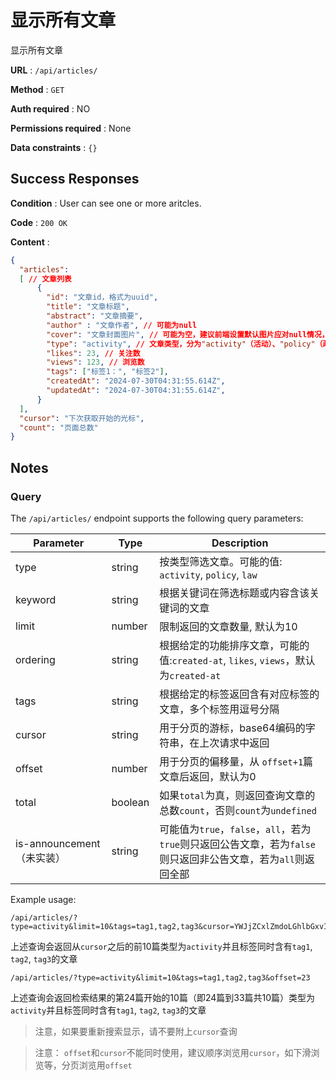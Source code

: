 # 显示所有文章

显示所有文章

**URL** : `/api/articles/`

**Method** : `GET`

**Auth required** : NO

**Permissions required** : None

**Data constraints** : `{}`

## Success Responses

**Condition** : User can see one or more aritcles.

**Code** : `200 OK`

**Content** : 

```json
{
  "articles":
  [ // 文章列表
      {
        "id": "文章id，格式为uuid",
        "title": "文章标题",
        "abstract": "文章摘要",
        "author" : "文章作者", // 可能为null
        "cover": "文章封面图片", // 可能为空，建议前端设置默认图片应对null情况，字符串格式，为封面对应的链接
        "type": "activity", // 文章类型，分为"activity"（活动）、"policy"（政策）"law"（法律）, "guide"津贴指引,"report"工作报告
        "likes": 23, // 关注数
        "views": 123, // 浏览数
        "tags": ["标签1：", "标签2"],
        "createdAt": "2024-07-30T04:31:55.614Z", 
        "updatedAt": "2024-07-30T04:31:55.614Z", 
      }
  ],
  "cursor": "下次获取开始的光标",
  "count": "页面总数"
}

```

## Notes 
### Query

The `/api/articles/` endpoint supports the following query parameters:

| Parameter | Type   | Description                                      |
|-----------|--------|--------------------------------------------------|
| type      | string |按类型筛选文章。可能的值: `activity`, `policy`, `law` |
|keyword     | string | 根据关键词在筛选标题或内容含该关键词的文章                   |
| limit     | number | 限制返回的文章数量, 默认为10       |
|ordering   | string | 根据给定的功能排序文章，可能的值:`created-at`, `likes`, `views`，默认为`created-at`
| tags       | string | 根据给定的标签返回含有对应标签的文章，多个标签用逗号分隔 |
| cursor    | string | 用于分页的游标，base64编码的字符串，在上次请求中返回 |
| offset  | number| 用于分页的偏移量，从 `offset+1`篇文章后返回，默认为0 |
| total | boolean | 如果`total`为真，则返回查询文章的总数`count`，否则`count`为`undefined`
| is-announcement（未实装） | string | 可能值为`true`，`false`，`all`，若为`true`则只返回公告文章，若为`false`则只返回非公告文章，若为`all`则返回全部


Example usage:

```
/api/articles/?type=activity&limit=10&tags=tag1,tag2,tag3&cursor=YWJjZCxlZmdoLGhlbGxvIHdvcmxk
```

上述查询会返回从`cursor`之后的前10篇类型为`activity`并且标签同时含有`tag1`, `tag2`, `tag3`的文章

```
/api/articles/?type=activity&limit=10&tags=tag1,tag2,tag3&offset=23
```

上述查询会返回检索结果的第24篇开始的10篇（即24篇到33篇共10篇）类型为`activity`并且标签同时含有`tag1`, `tag2`, `tag3`的文章

> 注意，如果要重新搜索显示，请不要附上`cursor`查询

> 注意： `offset`和`cursor`不能同时使用，建议顺序浏览用`cursor`，如下滑浏览等，分页浏览用`offset`


